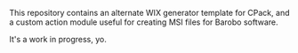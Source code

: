 This repository contains an alternate WIX generator template for CPack, and a
custom action module useful for creating MSI files for Barobo software.

It's a work in progress, yo.